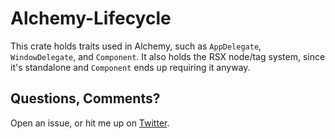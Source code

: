 # Alchemy-Lifecycle
This crate holds traits used in Alchemy, such as `AppDelegate`, `WindowDelegate`, and `Component`. It also holds the RSX node/tag system, since it's standalone and `Component` ends up requiring it anyway.

## Questions, Comments?
Open an issue, or hit me up on [Twitter](https://twitter.com/ryanmcgrath/).
